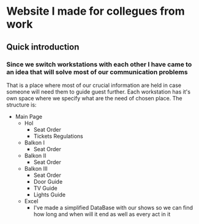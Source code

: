 # Website I made for collegues from work

## Quick introduction
### Since we switch workstations with each other I have came to an idea that will solve most of our communication problems

That is a place where most of our crucial information are held in case someone will need them to guide guest further.
Each workstation has it's own space where we specify what are the need of chosen place.
The structure is:

- Main Page
  - Hol
    - Seat Order
    - Tickets Regulations
  - Balkon I
    - Seat Order
  - Balkon II
    - Seat Order
  - Balkon III
    - Seat Order
    - Door Guide
    - TV Guide
    - Lights Guide
  - Excel
    - I've made a simplified DataBase with our shows so we can find how long and when will it end as well as every act in it